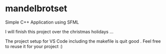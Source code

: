 # mandelbrotset
Simple C++ Application using SFML



I will finish this project over the christmas holidays ... 

The project setup for VS Code including the makefile is quit good . Feel free to reuse it for your project :)
